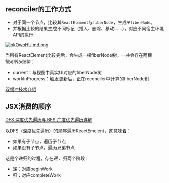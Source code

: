 ## reconciler的工作方式

  - 对于同一个节点，比较其`ReactElement`与`fiberNode`，生成`子fiberNode`。
  - 并根据比较的结果生成不同标记（插入、删除、移动......），对应不同宿主环境API的执行

[![pkOwoHU.md.png](https://s21.ax1x.com/2024/07/31/pkOwoHU.md.png)](https://imgse.com/i/pkOwoHU)


当所有ReactElement比较完后，会生成一棵fiberNode树，一共会存在两棵fiberNode树：
 - current：与视图中真实UI对应的fiberNode树
 - workInProgress：触发更新后，正在reconciler中计算的fiberNode树

[双缓冲技术介绍](https://blog.csdn.net/wwwlyj123321/article/details/126447825)


## JSX消费的顺序

[DFS 深度优先遍历与 BFS 广度优先遍历详解](https://houbb.github.io/2020/01/23/data-struct-learn-08-dfs-bfs)

以DFS（深度优先遍历）的顺序遍历ReactEmelent，这意味着：
 - 如果有子节点，遍历子节点
 - 如果没有子节点，遍历兄弟节点

这是个递归的过程，存在递、归两个阶段：
 - 递：对应beginWork
 - 归：对应completeWork

